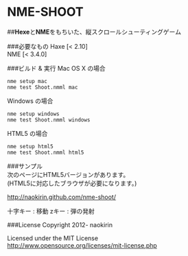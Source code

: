 # NME-SHOOT  
  
##**Hexe**と**NME**をもちいた、縦スクロールシューティングゲーム  
  
###必要なもの
Haxe [< 2.10]  
NME  [< 3.4.0]  

###ビルド & 実行
Mac OS X の場合  

    nme setup mac  
    nme test Shoot.nmml mac  
  
Windows の場合  

    nme setup windows  
    nme test Shoot.nmml windows  

HTML5 の場合  

    nme setup html5  
    nme test Shoot.nmml html5  
  
###サンプル  
次のページにHTML5バージョンがあります。  
(HTML5に対応したブラウザが必要になります。)  
  
http://naokirin.github.com/nme-shoot/

十字キー : 移動
zキー    : 弾の発射

###License
Copyright 2012- naokirin  

Licensed under the MIT License  
http://www.opensource.org/licenses/mit-license.php

